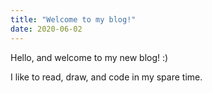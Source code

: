 ```yaml
---
title: "Welcome to my blog!"
date: 2020-06-02
---
```


Hello, and welcome to my new blog! :)

I like to read, draw, and code in my spare time.

